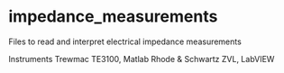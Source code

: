 # impedance_measurements

Files to read and interpret electrical impedance measurements

Instruments
Trewmac TE3100, Matlab
Rhode & Schwartz ZVL, LabVIEW

